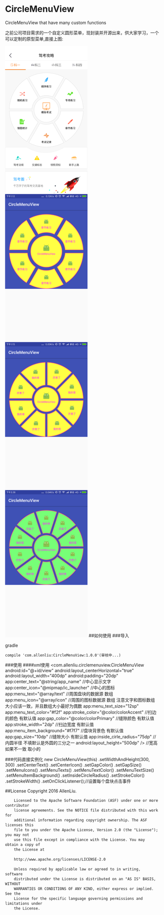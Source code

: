 # CircleMenuView
CircleMenuView that have many custom functions

之前公司项目需求的一个自定义圆形菜单，现封装并开源出来，供大家学习，一个可以定制的原型菜单,直接上图:

![](https://github.com/AlexLiuSheng/CircleMenuView/blob/master/img/Screenshot_2016-09-29-10-26-15-762.png)
![](https://github.com/AlexLiuSheng/CircleMenuView/blob/master/img/Screenshot_2016-09-29-13-12-57-427_com.allenliu.c.png)
![](https://github.com/AlexLiuSheng/CircleMenuView/blob/master/img/Screenshot_2016-09-29-13-15-10-260_com.allenliu.c.png)
![](https://github.com/AlexLiuSheng/CircleMenuView/blob/master/img/Screenshot_2016-09-29-15-36-22-379_com.allenliu.c.png)
##如何使用
###导入

gradle 

    compile 'com.allenliu:CircleMenuView:1.0.0'(审核中...)

###使用
####xml使用
        <com.allenliu.circlemenuview.CircleMenuView
        android:id="@+id/view"
        android:layout_centerHorizontal="true"
        android:layout_width="400dp"
        android:padding="20dp"
        app:center_text="@string/app_name"  //中心显示文字
        app:center_icon="@mipmap/ic_launcher" //中心的图标
        app:menu_text="@array/text"   //周围盘块的数据源 数组
        app:menu_icon="@array/icon"   //周围的图标数据源 数组 注意文字和图标数组大小应该一致，并且数组大小最好为偶数
        app:menu_text_size="12sp"     
        app:menu_text_color="#f2f"
        app:stroke_color="@color/colorAccent"  //扫边的颜色 有默认值
        app:gap_color="@color/colorPrimary"    //缝隙颜色  有默认值
        app:stroke_width="2dp"                 //扫边宽度 有默认值
        app:menu_item_background="#f7f7"       //盘块背景色 有默认值
        app:gap_size="10dp"                   //缝隙大小  有默认值
        app:inside_cirle_radius="75dp"       //内圆半径 不填默认是外圆的三分之一
        android:layout_height="500dp" />    //宽高如果不一致 取小的
        
###代码直接实例化
         new CircleMenuView(this)
                .setWidthAndHeight(300, 300)
                .setCenterText()
                .setCenterIcon()
                .setGapColor()
                .setGapSize()
                .setMenuIcons()
                .setMenuTexts()
                .setMenuTextColor()
                .setMenuTextSize()
                .setMenuItemBackground()
                .setInsideCircleRadius()
                .setStrokeColor()
                .setStrokeWidth()
                .setOnClickListener();//设置每个盘块点击事件
                
##License
        Copyright 2016 AllenLiu.

        Licensed to the Apache Software Foundation (ASF) under one or more contributor
        license agreements. See the NOTICE file distributed with this work for
        additional information regarding copyright ownership. The ASF licenses this
        file to you under the Apache License, Version 2.0 (the "License"); you may not
        use this file except in compliance with the License. You may obtain a copy of
        the License at

        http://www.apache.org/licenses/LICENSE-2.0

        Unless required by applicable law or agreed to in writing, software
        distributed under the License is distributed on an "AS IS" BASIS, WITHOUT
        WARRANTIES OR CONDITIONS OF ANY KIND, either express or implied. See the
        License for the specific language governing permissions and limitations under
        the License.
